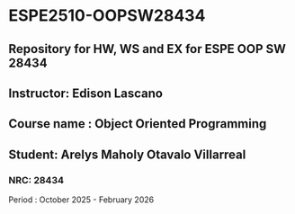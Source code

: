 # ESPE2510-OOPSW28434
## Repository for HW, WS and EX for ESPE OOP SW 28434
## Instructor: Edison Lascano
## Course name : Object Oriented Programming
## Student: Arelys Maholy Otavalo Villarreal
### NRC: 28434

Period : October 2025 - February 2026
